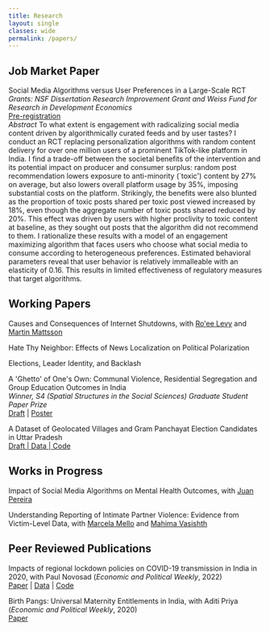 ```yaml
---
title: Research
layout: single
classes: wide
permalink: /papers/
---
```

## Job Market Paper
Social Media Algorithms versus User Preferences in a Large-Scale RCT
<br>
*Grants: NSF Dissertation Research Improvement Grant and Weiss Fund for Research in Development Economics*
<br>
[Pre-registration](https://www.socialscienceregistry.org/trials/10933)
<br>
*Abstract* To what extent is engagement with radicalizing social media content driven by algorithmically curated feeds and by user tastes?
I conduct an RCT replacing personalization algorithms with random content delivery for over one million users of a prominent TikTok-like platform in India. I find a trade-off between the societal benefits of the intervention and its potential impact on producer and consumer surplus:
random post recommendation lowers exposure to anti-minority (`toxic') content by 27\% on average,
but also lowers overall platform usage by 35\%, imposing substantial costs on the platform.
Strikingly, the benefits were also blunted as the proportion of toxic posts shared per toxic post viewed increased by 18\%,
even though the aggregate number of toxic posts shared reduced by 20\%.
This effect was driven by users with higher proclivity to toxic content at baseline,
as they sought out posts that the algorithm did not recommend to them.
I rationalize these results with a model of an engagement maximizing algorithm that faces users who choose what social media to consume
according to heterogeneous preferences.
Estimated behavioral parameters reveal that user behavior is relatively immalleable with an elasticity of 0.16.
This results in limited effectiveness of regulatory measures that target algorithms.

## Working Papers
Causes and Consequences of Internet Shutdowns, with [Ro'ee Levy](https://www.roeelevy.com/) and [Martin Mattsson](https://www.martin-mattsson.com/)

Hate Thy Neighbor: Effects of News Localization on Political Polarization

Elections, Leader Identity, and Backlash

A 'Ghetto' of One's Own: Communal Violence, Residential Segregation and Group Education Outcomes in India
<br>
*Winner, S4 (Spatial Structures in the Social Sciences) Graduate Student Paper Prize*
<br>
[Draft](https://osf.io/preprints/socarxiv/265r3/) | [Poster](https://drive.google.com/file/d/1rMSgrlyeTL2pX4WoLIBIlpKUDSLvxAwi/view?usp=sharing)

A Dataset of Geolocated Villages and Gram Panchayat Election Candidates in Uttar Pradesh
<br>
[Draft | Data | Code](https://osf.io/preprints/socarxiv/d6w2h/)

## Works in Progress

Impact of Social Media Algorithms on Mental Health Outcomes, with [Juan Pereira](https://sites.google.com/brown.edu/juanpereira/home)

Understanding Reporting of Intimate Partner Violence: Evidence from Victim-Level Data, with [Marcela Mello](https://sites.google.com/site/marcelamello/home/) and [Mahima Vasishth](https://www.mahimavasishth.com/home)

## Peer Reviewed Publications

Impacts of regional lockdown policies on COVID-19 transmission in India in 2020, with Paul Novosad (_Economic and Political Weekly_, 2022)
<br>
[Paper](https://www.medrxiv.org/content/10.1101/2021.08.09.21261277v1) | [Data](https://github.com/devdatalab/paper-kalra-novosad-india-npi/tree/main/clean_data) | [Code](https://github.com/devdatalab/paper-kalra-novosad-india-npi/tree/main/b)

Birth Pangs: Universal Maternity Entitlements in India, with Aditi Priya (_Economic and Political Weekly_, 2020)
<br>
[Paper](https://papers.ssrn.com/sol3/papers.cfm?abstract_id=3486671)
